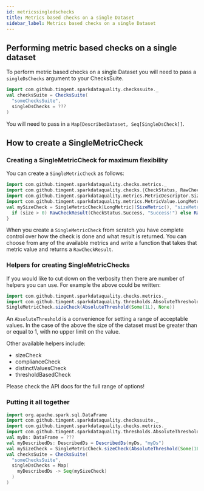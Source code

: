 ```yaml
---
id: metricssingledschecks
title: Metrics based checks on a single Dataset
sidebar_label: Metrics based checks on a single Dataset
---
```

## Performing metric based checks on a single dataset
To perform metric based checks on a single Dataset you will need to pass a 
`singleDsChecks` argument to your ChecksSuite.

```scala mdoc:compile-only
import com.github.timgent.sparkdataquality.checkssuite._
val checksSuite = ChecksSuite(
  "someChecksSuite", 
  singleDsChecks = ???
)
```
You will need to pass in a `Map[DescribedDataset, Seq[SingleDsCheck]]`.

## How to create a SingleMetricCheck

### Creating a SingleMetricCheck for maximum flexibility
You can create a `SingleMetricCheck` as follows:
```scala mdoc:compile-only
import com.github.timgent.sparkdataquality.checks.metrics._
import com.github.timgent.sparkdataquality.checks.{CheckStatus, RawCheckResult}
import com.github.timgent.sparkdataquality.metrics.MetricDescriptor.SizeMetric
import com.github.timgent.sparkdataquality.metrics.MetricValue.LongMetric
val mySizeCheck = SingleMetricCheck[LongMetric](SizeMetric(), "sizeMetric"){ size =>
  if (size > 0) RawCheckResult(CheckStatus.Success, "Success!") else RawCheckResult(CheckStatus.Error, "No data!")
}
```
When you create a `SingleMetricCheck` from scratch you have complete control over how the check is done and what
result is returned. You can choose from any of the available metrics and write a function that takes that metric value
and returns a `RawCheckResult`.

### Helpers for creating SingleMetricChecks
If you would like to cut down on the verbosity then there are number of helpers you can use. For example the above
could be written:
```scala mdoc:compile-only
import com.github.timgent.sparkdataquality.checks.metrics._
import com.github.timgent.sparkdataquality.thresholds.AbsoluteThreshold
SingleMetricCheck.sizeCheck(AbsoluteThreshold(Some(1L), None))
```
An `AbsoluteThreshold` is a convenience for setting a range of acceptable values. In the case of the above the size of
the dataset must be greater than or equal to 1, with no upper limit on the value.

Other available helpers include:
* sizeCheck
* complianceCheck
* distinctValuesCheck
* thresholdBasedCheck

Please check the API docs for the full range of options!

### Putting it all together
```scala mdoc:compile-only
import org.apache.spark.sql.DataFrame
import com.github.timgent.sparkdataquality.checkssuite._
import com.github.timgent.sparkdataquality.checks.metrics._
import com.github.timgent.sparkdataquality.thresholds.AbsoluteThreshold
val myDs: DataFrame = ???
val myDescribedDs: DescribedDs = DescribedDs(myDs, "myDs")
val mySizeCheck = SingleMetricCheck.sizeCheck(AbsoluteThreshold(Some(1L), None))
val checksSuite = ChecksSuite(
  "someChecksSuite",
  singleDsChecks = Map(
    myDescribedDs -> Seq(mySizeCheck)
  )
)
```